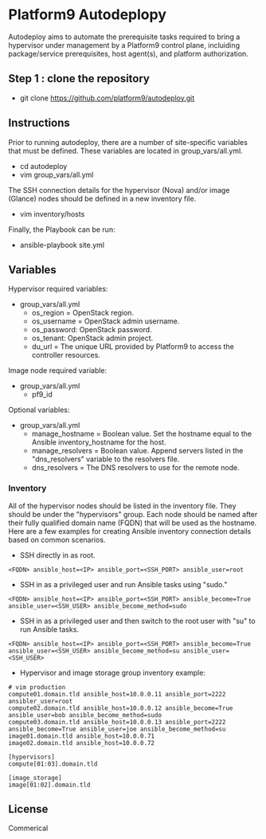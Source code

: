 # Platform9 Autodeplopy
Autodeploy aims to automate the prerequisite tasks required to bring a hypervisor under management by a Platform9 control plane, incluiding package/service prerequisites, host agent(s), and platform authorization.

## Step 1 : clone the repository
* git clone https://github.com/platform9/autodeploy.git

## Instructions

Prior to running autodeploy, there are a number of site-specific variables that must be defined.  These variables are located in group_vars/all.yml.
* cd autodeploy
* vim group_vars/all.yml

The SSH connection details for the hypervisor (Nova) and/or image (Glance) nodes should be defined in a new inventory file.
* vim inventory/hosts

Finally, the Playbook can be run:
* ansible-playbook site.yml

## Variables

Hypervisor required variables:

* group_vars/all.yml
    * os_region = OpenStack region.
    * os_username = OpenStack admin username.
    * os_password: OpenStack password.
    * os_tenant: OpenStack admin project.
    * du_url = The unique URL provided by Platform9 to access the controller resources.

Image node required variable:

* group_vars/all.yml
    * pf9_id

Optional variables:

* group_vars/all.yml
    * manage_hostname = Boolean value. Set the hostname equal to the Ansible inventory_hostname for the host.
    * manage_resolvers = Boolean value. Append servers listed in the "dns_resolvers" variable to the resolvers file.
    * dns_resolvers = The DNS resolvers to use for the remote node.


### Inventory

All of the hypervisor nodes should be listed in the inventory file. They should be under the "hypervisors" group. Each node should be named after their fully qualified domain name (FQDN) that will be used as the hostname. Here are a few examples for creating Ansible inventory connection details based on common scenarios.

* SSH directly in as root.
```
<FQDN> ansible_host=<IP> ansible_port=<SSH_PORT> ansible_user=root
```

* SSH in as a privileged user and run Ansible tasks using "sudo."
```
<FQDN> ansible_host=<IP> ansible_port=<SSH_PORT> ansible_become=True ansible_user=<SSH_USER> ansible_become_method=sudo
```

* SSH in as a privileged user and then switch to the root user with "su" to run Ansible tasks.
```
<FQDN> ansible_host=<IP> ansible_port=<SSH_PORT> ansible_become=True ansible_user=<SSH_USER> ansible_become_method=su ansible_user=<SSH_USER>
```

* Hypervisor and image storage group inventory example:
```
# vim production
compute01.domain.tld ansible_host=10.0.0.11 ansible_port=2222 ansibler_user=root
compute02.domain.tld ansible_host=10.0.0.12 ansible_become=True ansible_user=bob ansible_become_method=sudo
compute03.domain.tld ansible_host=10.0.0.13 ansible_port=2222 ansible_become=True ansible_user=joe ansible_become_method=su
image01.domain.tld ansible_host=10.0.0.71
image02.domain.tld ansible_host=10.0.0.72

[hypervisors]
compute[01:03].domain.tld

[image_storage]
image[01:02].domain.tld
```

## License
Commerical
